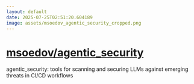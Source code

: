 ```yaml
---
layout: default
date: 2025-07-25T02:51:20.604189
image: assets/msoedov_agentic_security_cropped.png
---
```


# [msoedov/agentic_security](https://github.com/msoedov/agentic_security)

agentic_security: tools for scanning and securing LLMs against emerging threats in CI/CD workflows
